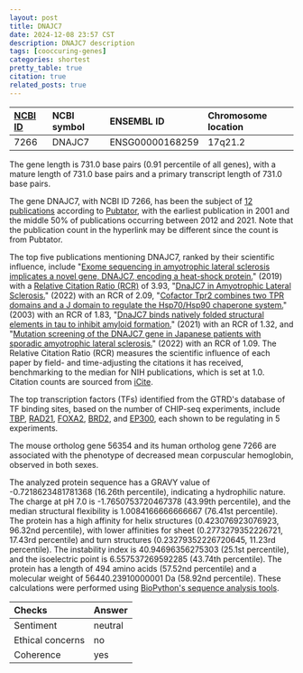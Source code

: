 ```yaml
---
layout: post
title: DNAJC7
date: 2024-12-08 23:57 CST
description: DNAJC7 description
tags: [cooccuring-genes]
categories: shortest
pretty_table: true
citation: true
related_posts: true
---
```




| [NCBI ID](https://www.ncbi.nlm.nih.gov/gene/7266) | NCBI symbol | ENSEMBL ID | Chromosome location |
| :-------- | :------- | :-------- | :------- |
| 7266  | DNAJC7 | ENSG00000168259 | 17q21.2 |



The gene length is 731.0 base pairs (0.91 percentile of all genes), with a mature length of 731.0 base pairs and a primary transcript length of 731.0 base pairs.


The gene DNAJC7, with NCBI ID 7266, has been the subject of [12 publications](https://pubmed.ncbi.nlm.nih.gov/?term=%22DNAJC7%22) according to [Pubtator](https://academic.oup.com/nar/article/47/W1/W587/5494727), with the earliest publication in 2001 and the middle 50% of publications occurring between 2012 and 2021. Note that the publication count in the hyperlink may be different since the count is from Pubtator.


The top five publications mentioning DNAJC7, ranked by their scientific influence, include "[Exome sequencing in amyotrophic lateral sclerosis implicates a novel gene, DNAJC7, encoding a heat-shock protein.](https://pubmed.ncbi.nlm.nih.gov/31768050)" (2019) with a [Relative Citation Ratio (RCR)](https://journals.plos.org/plosbiology/article?id=10.1371/journal.pbio.1002541) of 3.93, "[DnaJC7 in Amyotrophic Lateral Sclerosis.](https://pubmed.ncbi.nlm.nih.gov/35456894)" (2022) with an RCR of 2.09, "[Cofactor Tpr2 combines two TPR domains and a J domain to regulate the Hsp70/Hsp90 chaperone system.](https://pubmed.ncbi.nlm.nih.gov/12853476)" (2003) with an RCR of 1.83, "[DnaJC7 binds natively folded structural elements in tau to inhibit amyloid formation.](https://pubmed.ncbi.nlm.nih.gov/34504072)" (2021) with an RCR of 1.32, and "[Mutation screening of the DNAJC7 gene in Japanese patients with sporadic amyotrophic lateral sclerosis.](https://pubmed.ncbi.nlm.nih.gov/35039179)" (2022) with an RCR of 1.09. The Relative Citation Ratio (RCR) measures the scientific influence of each paper by field- and time-adjusting the citations it has received, benchmarking to the median for NIH publications, which is set at 1.0. Citation counts are sourced from [iCite](https://icite.od.nih.gov).





The top transcription factors (TFs) identified from the GTRD's database of TF binding sites, based on the number of CHIP-seq experiments, include [TBP](https://www.ncbi.nlm.nih.gov/gene/6908), [RAD21](https://www.ncbi.nlm.nih.gov/gene/5885), [FOXA2](https://www.ncbi.nlm.nih.gov/gene/3170), [BRD2](https://www.ncbi.nlm.nih.gov/gene/6046), and [EP300](https://www.ncbi.nlm.nih.gov/gene/2033), each shown to be regulating in 5 experiments.








The mouse ortholog gene 56354 and its human ortholog gene 7266 are associated with the phenotype of decreased mean corpuscular hemoglobin, observed in both sexes.


The analyzed protein sequence has a GRAVY value of -0.7218623481781368 (16.26th percentile), indicating a hydrophilic nature. The charge at pH 7.0 is -1.7650753720467378 (43.99th percentile), and the median structural flexibility is 1.0084166666666667 (76.41st percentile). The protein has a high affinity for helix structures (0.423076923076923, 96.32nd percentile), with lower affinities for sheet (0.2773279352226721, 17.43rd percentile) and turn structures (0.23279352226720645, 11.23rd percentile). The instability index is 40.94696356275303 (25.1st percentile), and the isoelectric point is 6.557537269592285 (43.74th percentile). The protein has a length of 494 amino acids (57.52nd percentile) and a molecular weight of 56440.23910000001 Da (58.92nd percentile). These calculations were performed using [BioPython's sequence analysis tools](https://biopython.org/docs/1.75/api/Bio.SeqUtils.ProtParam.html).



| Checks    | Answer |
| :-------- | :------- |
| Sentiment  | neutral   |
| Ethical concerns | no     |
| Coherence    | yes    |